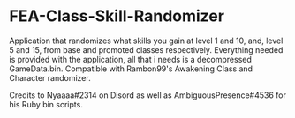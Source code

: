 # FEA-Class-Skill-Randomizer
Application that randomizes what skills you gain at level 1 and 10, and, level 5 and 15, from base and promoted classes respectively. Everything needed is provided with the application, all that i needs is a decompressed GameData.bin. Compatible with Rambon99's Awakening Class and Character randomizer.

Credits to Nyaaaa#2314 on Disord as well as AmbiguousPresence#4536 for his Ruby bin scripts.
